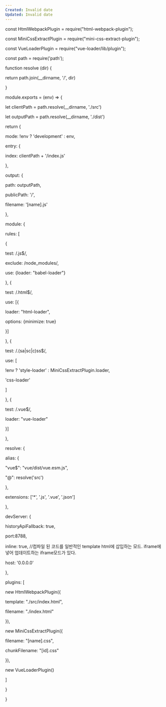 ```yaml
---
Created: Invalid date
Updated: Invalid date
---
```

const HtmlWebpackPlugin = require("html-webpack-plugin");

const MiniCssExtractPlugin = require("mini-css-extract-plugin");

const VueLoaderPlugin = require("vue-loader/lib/plugin");

const path = require('path');

function resolve (dir) {

return path.join(__dirname, '/', dir)

}

module.exports = (env) => {

let clientPath = path.resolve(__dirname, './src')

let outputPath = path.resolve(__dirname, './dist')

return {

mode: !env ? 'development' : env,

entry: {

index: clientPath + '/index.js'

},

output: {

path: outputPath,

publicPath: '/',

filename: '[name].js'

},

module: {

rules: [

{

test: /\.js$/,

exclude: /node_modules/,

use: {loader: "babel-loader"}

}, {

test: /\.html$/,

use: [{

loader: "html-loader",

options: {minimize: true}

}]

}, {

test: /\.(sa|sc|c)ss$/,

use: [

!env ? 'style-loader' : MiniCssExtractPlugin.loader,

'css-loader'

]

}, {

test: /\.vue$/,

loader: "vue-loader"

}]

},

resolve: {

alias: {

"vue$": "vue/dist/vue.esm.js",

"@": resolve('src')

},

extensions: ['*', '.js', '.vue', '.json']

},

devServer: {

historyApiFallback: true,

port:8788,

inline: true, //컴파일 된 코드를 일반적인 template html에 삽입하는 모드. iframe에 넣어 업데이트하는 iframe모드가 있다.

host: '0.0.0.0'

},

plugins: [

new HtmlWebpackPlugin({

template: "./src/index.html",

filename: "./index.html"

}),

new MiniCssExtractPlugin({

filename: "[name].css",

chunkFilename: "[id].css"

}),

new VueLoaderPlugin()

]

}

}